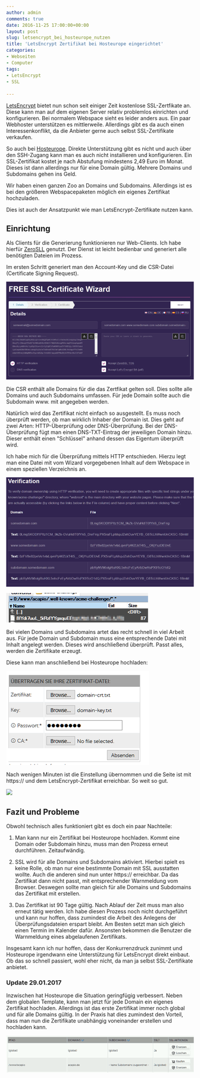 ```yaml
---
author: admin
comments: true
date: 2016-11-25 17:00:00+00:00
layout: post
slug: letsencrypt_bei_hosteurope_nutzen
title: 'LetsEncrypt Zertifikat bei Hosteurope eingerichtet'
categories:
- Webseiten
- Computer
tags:
- LetsEncrypt
- SSL

---
```


[LetsEncrypt](https://letsencrypt.org/) bietet nun schon seit einiger Zeit kostenlose SSL-Zertfikate an. Diese kann man auf dem eigenen Server relativ problemlos einrichten und konfigurieren. Bei normalem Webspace sieht es leider anders aus. Ein paar Webhoster unterstützen es mittlerweile. Allerdings gibt es da auch einen Interessenkonflikt, da die Anbieter gerne auch selbst SSL-Zertifikate verkaufen.

So auch bei [Hosteurope](https://www.hosteurope.de). Direkte Unterstützung gibt es nicht und auch über den SSH-Zugang kann man es auch nicht installieren und konfigurieren. Ein SSL-Zertifikat kostet je nach Abstufung mindestens 2,49 Euro im Monat. Dieses ist dann allerdings nur für eine Domain gültig. Mehrere Domains und Subdomains gehen ins Geld.

Wir haben einen ganzen Zoo an Domains und Subdomains. Allerdings ist es bei den größeren Webspacepaketen möglich ein eigenes Zertifikat hochzuladen.

Dies ist auch der Ansatzpunkt wie man LetsEncrypt-Zertifikate nutzen kann.

## Einrichtung

Als Clients für die Generierung funktionieren nur Web-Clients. Ich habe hierfür [ZeroSLL](https://zerossl.com/free-ssl/#crt) genutzt. Der Dienst ist leicht bedienbar und generiert alle benötigten Dateien im Prozess.

Im ersten Schritt generiert man den Account-Key und die CSR-Datei (Certificate Signing Request). 

![](/assets/uploads/2016/11/he_ssl1.png)

Die CSR enthält alle Domains für die das Zertfikat gelten soll. Dies sollte alle Domains und auch Subdomains umfassen. Für jede Domain sollte auch die Subdomain www. mit angegeben werden. 

Natürlich wird das Zertifikat nicht einfach so ausgestellt. Es muss noch überprüft werden, ob man wirklich Inhaber der Domain ist. Dies geht auf zwei Arten: HTTP-Überprüfung oder DNS-Überprüfung. Bei der DNS-Überprüfung fügt man einen DNS-TXT-Eintrag der jeweiligen Domain hinzu. Dieser enthält einen "Schlüssel" anhand dessen das Eigentum überprüft wird.

Ich habe mich für die Überprüfung mittels HTTP entschieden. Hierzu legt man eine Datei mit vom Wizard vorgegebenen Inhalt auf dem Webspace in einem speziellen Verzeichnis an.

![](/assets/uploads/2016/11/he_ssl3.png)


![](/assets/uploads/2016/11/he_ssl_http.png)


Bei vielen Domains und Subdomains artet das recht schnell in viel Arbeit aus. Für jede Domain und Subdomain muss eine entsprechende Datei mit Inhalt angelegt werden. Dieses wird anschließend überprüft. Passt alles, werden die Zertifikate erzeugt.

Diese kann man anschließend bei Hosteurope hochladen:

![](/assets/uploads/2016/11/he_ssl2.png)

Nach wenigen Minuten ist die Einstellung übernommen und die Seite ist mit https:// und dem LetsEncrypt-Zertifikat erreichbar. So weit so gut.

![](he_ssl4.png)

## Fazit und Probleme

Obwohl technisch alles funktioniert gibt es doch ein paar Nachteile:

1. Man kann nur ein Zertifikat bei Hosteurope hochladen. Kommt eine Domain oder Subdomain hinzu, muss man den Prozess erneut durchführen. Zeitaufwändig.

2. SSL wird für alle Domains und Subdomains aktiviert. Hierbei spielt es keine Rolle, ob man nur eine bestimmte Domain mit SSL ausstatten wollte. Auch die anderen sind nun unter https:// erreichbar. Da das Zertifikat dann nicht passt, mit entsprechender Warnmeldung vom Browser. Deswegen sollte man gleich für alle Domains und Subdomains das Zertifikat mit erstellen.

3. Das Zertifikat ist 90 Tage gültig. Nach Ablauf der Zeit muss man also erneut tätig werden. Ich habe diesen Prozess noch nicht durchgeführt und kann nur hoffen, dass zumindest die Arbeit des Anlegens der Überprüfungsdateien erspart bleibt. Am Besten setzt man sich gleich einen Termin im Kalender dafür. Ansonsten bekommen die Benutzer die Warnmeldung eines abgelaufenen Zertifikats. 

Insgesamt kann ich nur hoffen, dass der Konkurrenzdruck zunimmt und Hosteurope irgendwann eine Unterstützung für LetsEncrypt direkt einbaut. Ob das so schnell passiert, wohl eher nicht, da man ja selbst SSL-Zertifikate anbietet. 


### Update 29.01.2017
 
Inzwischen hat Hosteurope die Situation geringfügig verbessert. Neben dem globalen Template, kann man jetzt für jede Domain ein eigenes Zertifikat hochladen. Allerdings ist das erste Zertifikat immer noch global und für alle Domains gültig. In der Praxis hat dies zumindest den Vorteil, dass man nun die Zertifikate unabhängig voneinander erstellen und hochladen kann.
 
![](/assets/uploads/2016/11/he_ssl_update.png)



